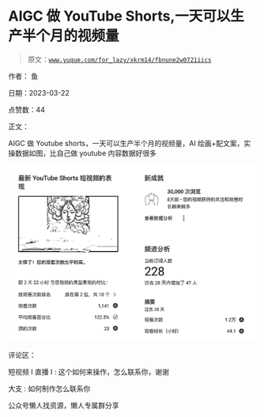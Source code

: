 # AIGC 做 YouTube Shorts,一天可以生产半个月的视频量

> 原文：[`www.yuque.com/for_lazy/xkrm14/fbnune2w0721iics`](https://www.yuque.com/for_lazy/xkrm14/fbnune2w0721iics)

作者： 鱼

日期：2023-03-22

点赞数：44

正文：

AIGC 做 Youtube shorts，一天可以生产半个月的视频量，AI 绘画+配文案，实操数据如图，比自己做 youtube 内容数据好很多

![](img/9a2a97fc8200d386721cb0285df2b2cd.png)

评论区：

短视频 I 直播 I : 这个如何来操作，怎么联系你，谢谢

大支 : 如何制作怎么联系你

公众号懒人找资源，懒人专属群分享

